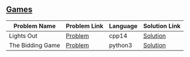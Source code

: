 ## [Games](https://www.hackerrank.com/domains/ai/richman-games)

| Problem Name     | Problem Link                                                              | Language | Solution Link                     |
|------------------|---------------------------------------------------------------------------|----------|-----------------------------------|
| Lights Out       | [Problem](https://www.hackerrank.com/challenges/lightsout/problem)        | cpp14    | [Solution](./lightsout.cpp)       |
| The Bidding Game | [Problem](https://www.hackerrank.com/challenges/the-bidding-game/problem) | python3  | [Solution](./the-bidding-game.py) |
